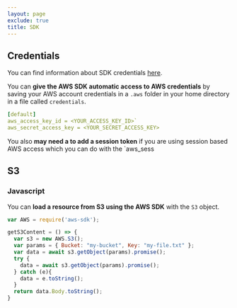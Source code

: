 ```yaml
---
layout: page
exclude: true
title: SDK
---
```


## Credentials

You can find information about SDK credentials [here](https://docs.aws.amazon.com/sdk-for-javascript/v2/developer-guide/loading-node-credentials-shared.html).

You can **give the AWS SDK automatic access to AWS credentials** by saving your AWS account credentials in a `.aws` folder in your home directory in a file called `credentials`.
```yaml
[default]  
aws_access_key_id = <YOUR_ACCESS_KEY_ID>` 
aws_secret_access_key = <YOUR_SECRET_ACCESS_KEY>
```

You also **may need a to add a session token** if you are using session based AWS access which you can do with the `aws_sess

## S3

### Javascript

You can **load a resource from S3 using the AWS SDK** with the `S3` object.
```js
var AWS = require('aws-sdk');

getS3Content = () => {
  var s3 = new AWS.S3();
  var params = { Bucket: "my-bucket", Key: "my-file.txt" };
  var data = await s3.getObject(params).promise();
  try {
    data = await s3.getObject(params).promise();
  } catch (e){
    data = e.toString();
  }
  return data.Body.toString();
}
```
<!--stackedit_data:
eyJoaXN0b3J5IjpbLTE1ODI0OTM3NSwtMTA2Nzg0MjM5NSw2ND
gyMzU0NTQsLTE0NzA4NTg2NDFdfQ==
-->